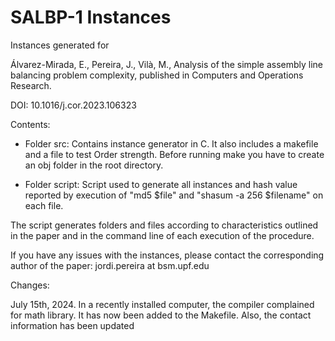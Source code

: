 # SALBP-1 Instances 

Instances generated for 

Álvarez-Mirada, E., Pereira, J., Vilà, M., Analysis of the simple assembly line balancing problem complexity, published in Computers and Operations Research.

DOI: 10.1016/j.cor.2023.106323

Contents:

- Folder src: Contains instance generator in C. It also includes a makefile and a file to test Order strength. Before running make you have to create an obj folder in the root directory.

- Folder script: Script used to generate all instances and hash value reported by execution of "md5 $file" and "shasum -a 256 $filename" on each file.

The script generates folders and files according to characteristics outlined in the paper and in the command line of each execution of the procedure. 

If you have any issues with the instances, please contact the corresponding author of the paper: jordi.pereira at bsm.upf.edu

Changes:

July 15th, 2024. In a recently installed computer, the compiler complained for math library. It has now been added to the Makefile. Also, the contact information has been updated
